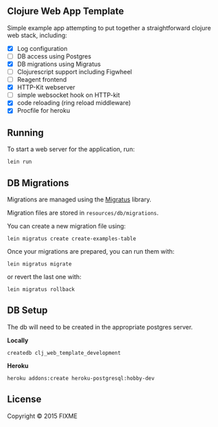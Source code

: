 ## Clojure Web App Template

Simple example app attempting to put together a straightforward
clojure web stack, including:

* [X] Log configuration
* [ ] DB access using Postgres
* [X] DB migrations using Migratus
* [ ] Clojurescript support including Figwheel
* [ ] Reagent frontend
* [X] HTTP-Kit webserver
* [ ] simple websocket hook on HTTP-kit
* [X] code reloading (ring reload middleware)
* [X] Procfile for heroku

## Running

To start a web server for the application, run:

    lein run

## DB Migrations

Migrations are managed using the [Migratus](https://github.com/yogthos/migratus)
library.

Migration files are stored in `resources/db/migrations`.

You can create a new migration file using:

```
lein migratus create create-examples-table
```

Once your migrations are prepared, you can run them with:

```
lein migratus migrate
```

or revert the last one with:

```
lein migratus rollback
```

## DB Setup

The db will need to be created in the appropriate postgres
server.

__Locally__

```
createdb clj_web_template_development
```

__Heroku__

```
heroku addons:create heroku-postgresql:hobby-dev
```

## License

Copyright © 2015 FIXME
